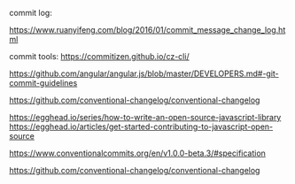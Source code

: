 commit log:

https://www.ruanyifeng.com/blog/2016/01/commit_message_change_log.html



commit tools:
https://commitizen.github.io/cz-cli/

https://github.com/angular/angular.js/blob/master/DEVELOPERS.md#-git-commit-guidelines

https://github.com/conventional-changelog/conventional-changelog

https://egghead.io/series/how-to-write-an-open-source-javascript-library
https://egghead.io/articles/get-started-contributing-to-javascript-open-source


https://www.conventionalcommits.org/en/v1.0.0-beta.3/#specification

https://github.com/conventional-changelog/conventional-changelog
